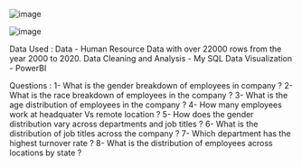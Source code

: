 ![image](https://github.com/AmrutaMohapatra/Covid-19/assets/144793748/64bc3e3d-56ba-4b62-a009-51614097aa10)

![image](https://github.com/AmrutaMohapatra/Covid-19/assets/144793748/43ff1035-ab6b-4169-9fa1-d6833246f2e3)


Data Used :
Data - Human Resource Data with over 22000 rows from the year 2000 to 2020.
Data Cleaning and Analysis - My SQL
Data Visualization - PowerBI

Questions :
1- What is the gender breakdown of employees in company ?
2- What is the race breakdown of employees in the company ?
3- What is the age distribution of employees in the company ?
4- How many employees work at headquater Vs remote location ?
5- How does the gender distribution vary across departments and job titles ?
6- What is the distribution of job titles across the company ?
7- Which department has the highest turnover rate ?
8- What is the distribution of employees across locations by state ?



